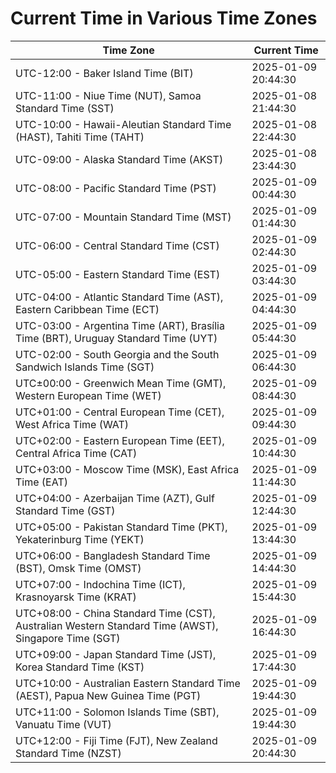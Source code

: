 # Current Time in Various Time Zones

| Time Zone | Current Time |
|-----------|--------------|
| UTC-12:00 - Baker Island Time (BIT) | 2025-01-09 20:44:30 |
| UTC-11:00 - Niue Time (NUT), Samoa Standard Time (SST) | 2025-01-08 21:44:30 |
| UTC-10:00 - Hawaii-Aleutian Standard Time (HAST), Tahiti Time (TAHT) | 2025-01-08 22:44:30 |
| UTC-09:00 - Alaska Standard Time (AKST) | 2025-01-08 23:44:30 |
| UTC-08:00 - Pacific Standard Time (PST) | 2025-01-09 00:44:30 |
| UTC-07:00 - Mountain Standard Time (MST) | 2025-01-09 01:44:30 |
| UTC-06:00 - Central Standard Time (CST) | 2025-01-09 02:44:30 |
| UTC-05:00 - Eastern Standard Time (EST) | 2025-01-09 03:44:30 |
| UTC-04:00 - Atlantic Standard Time (AST), Eastern Caribbean Time (ECT) | 2025-01-09 04:44:30 |
| UTC-03:00 - Argentina Time (ART), Brasília Time (BRT), Uruguay Standard Time (UYT) | 2025-01-09 05:44:30 |
| UTC-02:00 - South Georgia and the South Sandwich Islands Time (SGT) | 2025-01-09 06:44:30 |
| UTC±00:00 - Greenwich Mean Time (GMT), Western European Time (WET) | 2025-01-09 08:44:30 |
| UTC+01:00 - Central European Time (CET), West Africa Time (WAT) | 2025-01-09 09:44:30 |
| UTC+02:00 - Eastern European Time (EET), Central Africa Time (CAT) | 2025-01-09 10:44:30 |
| UTC+03:00 - Moscow Time (MSK), East Africa Time (EAT) | 2025-01-09 11:44:30 |
| UTC+04:00 - Azerbaijan Time (AZT), Gulf Standard Time (GST) | 2025-01-09 12:44:30 |
| UTC+05:00 - Pakistan Standard Time (PKT), Yekaterinburg Time (YEKT) | 2025-01-09 13:44:30 |
| UTC+06:00 - Bangladesh Standard Time (BST), Omsk Time (OMST) | 2025-01-09 14:44:30 |
| UTC+07:00 - Indochina Time (ICT), Krasnoyarsk Time (KRAT) | 2025-01-09 15:44:30 |
| UTC+08:00 - China Standard Time (CST), Australian Western Standard Time (AWST), Singapore Time (SGT) | 2025-01-09 16:44:30 |
| UTC+09:00 - Japan Standard Time (JST), Korea Standard Time (KST) | 2025-01-09 17:44:30 |
| UTC+10:00 - Australian Eastern Standard Time (AEST), Papua New Guinea Time (PGT) | 2025-01-09 19:44:30 |
| UTC+11:00 - Solomon Islands Time (SBT), Vanuatu Time (VUT) | 2025-01-09 19:44:30 |
| UTC+12:00 - Fiji Time (FJT), New Zealand Standard Time (NZST) | 2025-01-09 20:44:30 |
